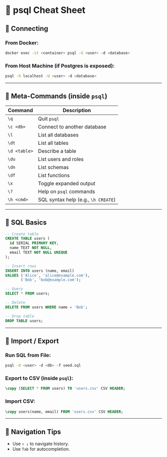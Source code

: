 
# 📘 psql Cheat Sheet

## 🔹 Connecting

### From Docker:
```bash
docker exec -it <container> psql -U <user> -d <database>
```

### From Host Machine (if Postgres is exposed):
```bash
psql -h localhost -U <user> -d <database>
```

---

## 🔹 Meta-Commands (inside `psql`)

| Command      | Description                           |
|--------------|---------------------------------------|
| `\q`         | Quit `psql`                           |
| `\c <db>`    | Connect to another database           |
| `\l`         | List all databases                    |
| `\dt`        | List all tables                       |
| `\d <table>` | Describe a table                      |
| `\du`        | List users and roles                  |
| `\dn`        | List schemas                          |
| `\df`        | List functions                        |
| `\x`         | Toggle expanded output                |
| `\?`         | Help on `psql` commands               |
| `\h <cmd>`   | SQL syntax help (e.g., `\h CREATE`) |

---

## 🔹 SQL Basics

```sql
-- Create table
CREATE TABLE users (
  id SERIAL PRIMARY KEY,
  name TEXT NOT NULL,
  email TEXT NOT NULL UNIQUE
);

-- Insert rows
INSERT INTO users (name, email)
VALUES ('Alice', 'alice@example.com'),
       ('Bob', 'bob@example.com');

-- Query
SELECT * FROM users;

-- Delete
DELETE FROM users WHERE name = 'Bob';

-- Drop table
DROP TABLE users;
```

---

## 🔹 Import / Export

### Run SQL from File:
```bash
psql -U <user> -d <db> -f seed.sql
```

### Export to CSV (inside `psql`):
```sql
\copy (SELECT * FROM users) TO 'users.csv' CSV HEADER;
```

### Import CSV:
```sql
\copy users(name, email) FROM 'users.csv' CSV HEADER;
```

---

## 🔹 Navigation Tips

- Use `↑ ↓` to navigate history.
- Use `Tab` for autocompletion.
